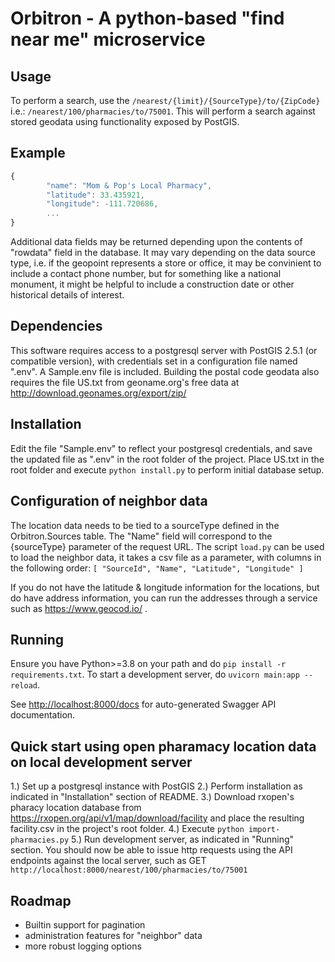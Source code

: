 # Orbitron - A python-based "find near me" microservice

## Usage

To perform a search, use the `/nearest/{limit}/{SourceType}/to/{ZipCode}` i.e.: `/nearest/100/pharmacies/to/75001`.  This will perform a search against stored geodata using functionality exposed by PostGIS.

## Example
```javascript
{
        "name": "Mom & Pop's Local Pharmacy",
        "latitude": 33.435921,
        "longitude": -111.720686,
        ...
}
```

Additional data fields may be returned depending upon the contents of "rowdata" field in the database.  It may vary depending on the data source type, i.e. if the geopoint represents a store or office, it may be convinient to include a contact phone number, but for something like a national monument, it might be helpful to include a construction date or other historical details of interest.

## Dependencies

This software requires access to a postgresql server with PostGIS 2.5.1 (or compatible version), with credentials set in a configuration file named ".env".  A Sample.env file is included.
Building the postal code geodata also requires the file US.txt from geoname.org's free data at http://download.geonames.org/export/zip/ 

## Installation

Edit the file "Sample.env" to reflect your postgresql credentials, and save the updated file as ".env" in the root folder of the project.
Place US.txt in the root folder and execute `python install.py` to perform initial database setup.

## Configuration of neighbor data

The location data needs to be tied to a sourceType defined in the Orbitron.Sources table.  The "Name" field will correspond to the {sourceType} parameter of the request URL.  The script `load.py` can be used to load the neighbor data, it takes a csv file as a parameter, with columns in the following order:
`[ "SourceId", "Name", "Latitude", "Longitude" ]`

If you do not have the latitude & longitude information for the locations, but do have address information, you can run the addresses through a service such as https://www.geocod.io/ .


## Running

Ensure you have Python>=3.8 on your path and do `pip install -r requirements.txt`. To start a development server, do `uvicorn main:app --reload`.

See [http://localhost:8000/docs](http://localhost:8000/docs) for auto-generated Swagger API documentation.


## Quick start using open pharamacy location data on local development server
1.) Set up a postgresql instance with PostGIS
2.) Perform installation as indicated in "Installation" section of README.
3.) Download rxopen's pharacy location database from https://rxopen.org/api/v1/map/download/facility and place the resulting facility.csv in the project's root folder.
4.) Execute `python import-pharmacies.py`
5.) Run development server, as indicated in "Running" section.
You should now be able to issue http requests using the API endpoints against the local server, such as GET `http://localhost:8000/nearest/100/pharmacies/to/75001`

## Roadmap
- Builtin support for pagination
- administration features for "neighbor" data
- more robust logging options
